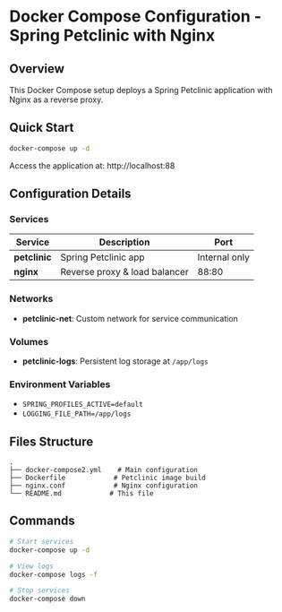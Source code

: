 # Docker Compose Configuration - Spring Petclinic with Nginx

## Overview
This Docker Compose setup deploys a Spring Petclinic application with Nginx as a reverse proxy.

## Quick Start
```bash
docker-compose up -d
```
Access the application at: http://localhost:88

## Configuration Details

### Services
| Service | Description | Port |
|---------|-------------|------|
| **petclinic** | Spring Petclinic app | Internal only |
| **nginx** | Reverse proxy & load balancer | 88:80 |

### Networks
- **petclinic-net**: Custom network for service communication

### Volumes
- **petclinic-logs**: Persistent log storage at `/app/logs`

### Environment Variables
- `SPRING_PROFILES_ACTIVE=default`
- `LOGGING_FILE_PATH=/app/logs`

## Files Structure
```
.
├── docker-compose2.yml    # Main configuration
├── Dockerfile            # Petclinic image build
├── nginx.conf            # Nginx configuration
└── README.md            # This file
```

## Commands
```bash
# Start services
docker-compose up -d

# View logs
docker-compose logs -f

# Stop services
docker-compose down

